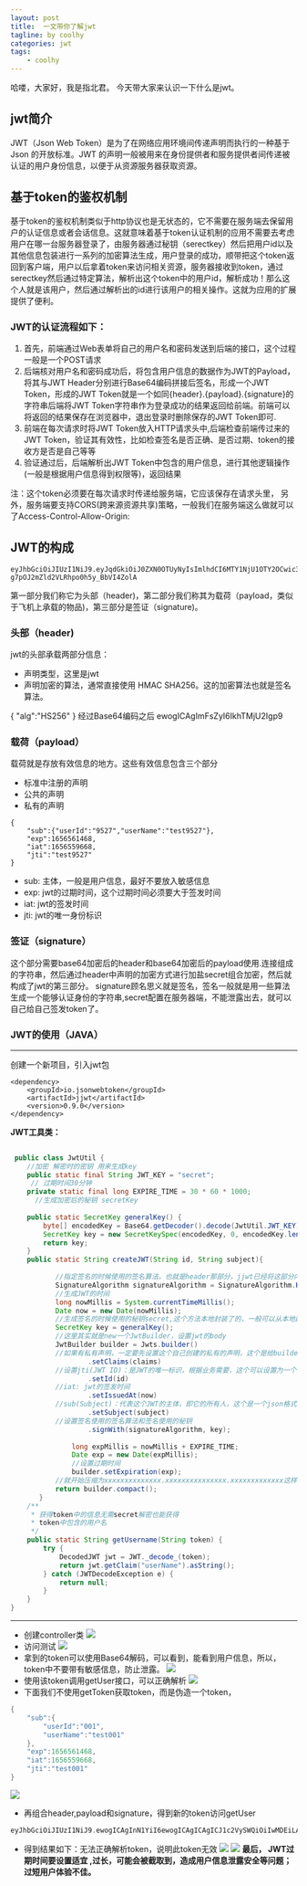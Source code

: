 ```yaml
---
layout: post
title:  一文带你了解jwt
tagline: by coolhy
categories: jwt
tags: 
    - coolhy
---
```

<!--more-->
哈喽，大家好，我是指北君。 
今天带大家来认识一下什么是jwt。
<!--more-->
 
## jwt简介
JWT（Json Web Token）是为了在网络应用环境间传递声明而执行的一种基于 Json 的开放标准。JWT 的声明一般被用来在身份提供者和服务提供者间传递被认证的用户身份信息，以便于从资源服务器获取资源。
## **基于token的鉴权机制**
基于token的鉴权机制类似于http协议也是无状态的，它不需要在服务端去保留用户的认证信息或者会话信息。这就意味着基于token认证机制的应用不需要去考虑用户在哪一台服务器登录了，由服务器通过秘钥（serectkey）然后把用户id以及其他信息包装进行一系列的加密算法生成，用户登录的成功，顺带把这个token返回到客户端，用户以后拿着token来访问相关资源，服务器接收到token，通过serectkey然后通过特定算法，解析出这个token中的用户id，解析成功！那么这个人就是该用户，然后通过解析出的id进行该用户的相关操作。这就为应用的扩展提供了便利。

### JWT的认证流程如下：

1. 首先，前端通过Web表单将自己的用户名和密码发送到后端的接口，这个过程一般是一个POST请求
1. 后端核对用户名和密码成功后，将包含用户信息的数据作为JWT的Payload，将其与JWT Header分别进行Base64编码拼接后签名，形成一个JWT Token，形成的JWT Token就是一个如同{header}.{payload}.{signature}的字符串后端将JWT Token字符串作为登录成功的结果返回给前端。前端可以将返回的结果保存在浏览器中，退出登录时删除保存的JWT Token即可.
1. 前端在每次请求时将JWT Token放入HTTP请求头中,后端检查前端传过来的JWT Token，验证其有效性，比如检查签名是否正确、是否过期、token的接收方是否是自己等等
1. 验证通过后，后端解析出JWT Token中包含的用户信息，进行其他逻辑操作(一般是根据用户信息得到权限等)，返回结果

注：这个token必须要在每次请求时传递给服务端，它应该保存在请求头里， 另外，服务端要支持CORS(跨来源资源共享)策略，一般我们在服务端这么做就可以了Access-Control-Allow-Origin:
## **JWT的构成**
```
eyJhbGciOiJIUzI1NiJ9.eyJqdGkiOiJ0ZXN0OTUyNyIsImlhdCI6MTY1NjU1OTY2OCwic3ViIjoie1widXNlcklkXCI6XCI5NTI3XCIsXCJ1c2VyTmFtZVwiOlwidGVzdDk1MjdcIn0iLCJleHAiOjE2NTY1NjE0Njh9.7oot0glDxaL-g7pOJ2mZld2VLRhpo0h5y_BbVI4ZolA
```
第一部分我们称它为头部（header)，第二部分我们称其为载荷（payload，类似于飞机上承载的物品)，第三部分是签证（signature)。
### **头部（header)**
jwt的头部承载两部分信息：

- 声明类型，这里是jwt
- 声明加密的算法，通常直接使用 HMAC SHA256。这的加密算法也就是签名算法。

{
"alg":"HS256"
}
经过Base64编码之后
ewogICAgImFsZyI6IkhTMjU2Igp9
### 载荷（payload）
载荷就是存放有效信息的地方。这些有效信息包含三个部分

- 标准中注册的声明
- 公共的声明
- 私有的声明
```
{
    "sub":{"userId":"9527","userName":"test9527"},
    "exp":1656561468,
    "iat":1656559668,
    "jti":"test9527"
}
```
- sub: 主体，一般是用户信息，最好不要放入敏感信息
- exp: jwt的过期时间，这个过期时间必须要大于签发时间
- iat: jwt的签发时间
- jti: jwt的唯一身份标识

### **签证（signature）**
这个部分需要base64加密后的header和base64加密后的payload使用.连接组成的字符串，然后通过header中声明的加密方式进行加盐secret组合加密，然后就构成了jwt的第三部分。
signature顾名思义就是签名，签名一般就是用一些算法生成一个能够认证身份的字符串,secret配置在服务器端，不能泄露出去，就可以自己给自己签发token了。

 

### JWT的使用（JAVA）
---
创建一个新项目，引入jwt包
```
<dependency>
    <groupId>io.jsonwebtoken</groupId>
    <artifactId>jjwt</artifactId>
    <version>0.9.0</version>
</dependency>
```


**JWT工具类：**
```java
     
 public class JwtUtil {
    //加密 解密时的密钥 用来生成key
    public static final String JWT_KEY = "secret";
     // 过期时间30分钟
    private static final long EXPIRE_TIME = 30 * 60 * 1000;
      //生成加密后的秘钥 secretKey
      
    public static SecretKey generalKey() {
        byte[] encodedKey = Base64.getDecoder().decode(JwtUtil.JWT_KEY);
        SecretKey key = new SecretKeySpec(encodedKey, 0, encodedKey.length, "AES");
        return key;
    }
    public static String createJWT(String id, String subject){
   
           //指定签名的时候使用的签名算法，也就是header那部分，jjwt已经将这部分内容封装好了。
           SignatureAlgorithm signatureAlgorithm = SignatureAlgorithm.HS256;
           //生成JWT的时间
           long nowMillis = System.currentTimeMillis();
           Date now = new Date(nowMillis);
           //生成签名的时候使用的秘钥secret,这个方法本地封装了的，一般可以从本地配置文件中读取，切记这个秘钥不能外露哦。它就是你服务端的私钥，在任何场景都不应该流露出去。一旦客户端得知这个secret, 那就意味着客户端是可以自我签发jwt了。
           SecretKey key = generalKey();
           //这里其实就是new一个JwtBuilder，设置jwt的body
           JwtBuilder builder = Jwts.builder()
           //如果有私有声明，一定要先设置这个自己创建的私有的声明，这个是给builder的claim赋值，一旦写在标准的声明赋值之后，就是覆盖了那些标准的声明的
                   .setClaims(claims)
           //设置jti(JWT ID)：是JWT的唯一标识，根据业务需要，这个可以设置为一个不重复的值，主要用来作为一次性token,从而回避重放攻击。
                   .setId(id)
           //iat: jwt的签发时间
                   .setIssuedAt(now)
           //sub(Subject)：代表这个JWT的主体，即它的所有人，这个是一个json格式的字符串，可以存放什么userid，roldid之类的，作为什么用户的唯一标志。
                   .setSubject(subject)
           //设置签名使用的签名算法和签名使用的秘钥
                   .signWith(signatureAlgorithm, key);
   
               long expMillis = nowMillis + EXPIRE_TIME;
               Date exp = new Date(expMillis);
               //设置过期时间
               builder.setExpiration(exp);
           //就开始压缩为xxxxxxxxxxxxxx.xxxxxxxxxxxxxxx.xxxxxxxxxxxxx这样的jwt
           return builder.compact();
       }
    /**
     * 获得token中的信息无需secret解密也能获得
     * token中包含的用户名
     */
    public static String getUsername(String token) {
        try {
            DecodedJWT jwt = JWT._decode_(token);
            return jwt.getClaim("userName").asString();
        } catch (JWTDecodeException e) {
            return null;
        }
    }
}
```

---
- 创建controller类
![](http://www.javanorth.cn/assets/images/2022/coolhy/jwt/img_1.png)
- 访问测试
![](http://www.javanorth.cn/assets/images/2022/coolhy/jwt/img_2.png)
- 拿到的token可以使用Base64解码，可以看到，能看到用户信息，所以，token中不要带有敏感信息，防止泄露。
![](http://www.javanorth.cn/assets/images/2022/coolhy/jwt/img_3.png)
- 使用该token调用getUser接口，可以正确解析
![](http://www.javanorth.cn/assets/images/2022/coolhy/jwt/img_4.png)
- 下面我们不使用getToken获取token，而是伪造一个token，
```c
{
    "sub":{
        "userId":"001",
        "userName":"test001"
    },
    "exp":1656561468,
    "iat":1656559668,
    "jti":"test001"
}
```
![](http://www.javanorth.cn/assets/images/2022/coolhy/jwt/img_5.png)
- 再组合header,payload和signature，得到新的token访问getUser
```c
eyJhbGciOiJIUzI1NiJ9.ewogICAgInN1YiI6ewogICAgICAgICJ1c2VySWQiOiIwMDEiLAogICAgICAgICJ1c2VyTmFtZSI6InRlc3QwMDEiCiAgICB9LAogICAgImV4cCI6MTY1NjU2MTQ2OCwKICAgICJpYXQiOjE2NTY1NTk2NjgsCiAgICAianRpIjoidGVzdDAwMSIKfQ==.7oot0glDxaL-g7pOJ2mZld2VLRhpo0h5y_BbVI4ZolA
```
- 得到结果如下：无法正确解析token，说明此token无效
![](http://www.javanorth.cn/assets/images/2022/coolhy/jwt/img_6.png)
![](http://www.javanorth.cn/assets/images/2022/coolhy/jwt/img_7.png)
**最后， JWT过期时间要设置适宜 ,过长，可能会被截取到，造成用户信息泄露安全等问题；过短用户体验不佳。**